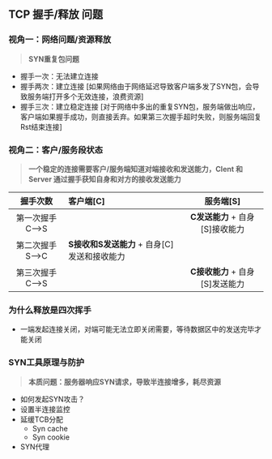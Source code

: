 ##  <b>TCP 握手/释放 问题</b> ##

### <b>视角一：网络问题/资源释放 </b> ###
> <b>SYN重复包问题</b>
- 握手一次：无法建立连接
- 握手两次：建立连接 [如果网络由于网络延迟导致客户端多发了SYN包，会导致服务端打开多个无效连接，浪费资源]
- 握手三次：建立稳定连接 [对于网络中多出的重复SYN包，服务端做出响应，客户端如果握手成功，则直接丢弃。如果第三次握手超时失败，则服务端回复Rst结束连接]

### <b>视角二：客户/服务段状态</b> ###
> <b>一个稳定的连接需要客户/服务端知道对端接收和发送能力，Clent 和 Server 通过握手获知自身和对方的接收发送能力 </b>
  
|握手次数|客户端[C]|服务端[S]|
|:---:|:---|:---:|
|第一次握手 C-->S||<b>C发送能力</b> + 自身[S]接收能力|
|第二次握手 S-->C| <b>S接收和S发送能力</b> + 自身[C]发送和接收能力| |
|第三次握手 C-->S| |<b>C接收能力</b> + 自身[S]发送能力 |

### <b>为什么释放是四次挥手</b> ###
- 一端发起连接关闭，对端可能无法立即关闭需要，等待数据区中的发送完毕才能关闭

### <b>SYN工具原理与防护</b> ###
> <b>本质问题：服务器响应SYN请求，导致半连接增多，耗尽资源</b>
- 如何发起SYN攻击？
- 设置半连接监控
-  延缓TCB分配
    - Syn cache
    - Syn cookie
- SYN代理